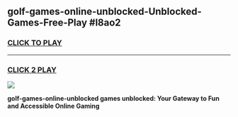 
## golf-games-online-unblocked-Unblocked-Games-Free-Play #l8ao2
<h3>
<a href="https://us.freeplayer.one?title=golf-games-online-unblocked&ref=9M">CLICK TO PLAY</a></h3>
<hr>

<h3>
<a href="https://us.freeplayer.one?title=golf-games-online-unblocked&ref=9M">CLICK 2 PLAY</a>
  
</h3>

<a href="https://us.freeplayer.one?title=golf-games-online-unblocked&ref=9M"><img src="https://clearcache.store/games.png"></a>


**golf-games-online-unblocked games unblocked: Your Gateway to Fun and Accessible Online Gaming**

